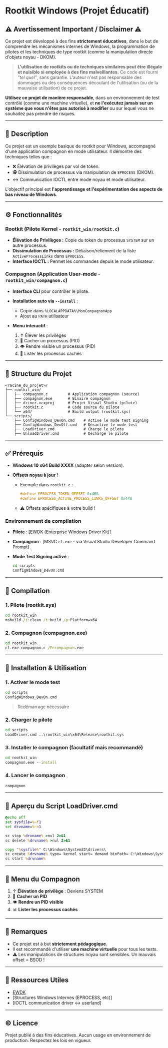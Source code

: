 # Rootkit Windows (Projet Éducatif)

## ⚠️ Avertissement Important / Disclaimer ⚠️

Ce projet est développé à des fins **strictement éducatives**, dans le but de comprendre les mécanismes internes de Windows, la programmation de pilotes et les techniques de type rootkit (comme la manipulation directe d'objets noyau - DKOM).

> **L'utilisation de rootkits ou de techniques similaires peut être illégale et nuisible si employée à des fins malveillantes.** Ce code est fourni *"tel quel"*, sans garantie. L'auteur n'est pas responsable des dommages ou des conséquences découlant de l'utilisation (ou de la mauvaise utilisation) de ce projet.

**Utilisez ce projet de manière responsable**, dans un environnement de test contrôlé (comme une machine virtuelle), et **ne l'exécutez jamais sur un système que vous n'êtes pas autorisé à modifier** ou sur lequel vous ne souhaitez pas prendre de risques.

---

## 📃 Description

Ce projet est un exemple basique de rootkit pour Windows, accompagné d'une application compagnon en mode utilisateur. Il démontre des techniques telles que :

* ❌ Élévation de privilèges par vol de token.
* 🕵️ Dissimulation de processus via manipulation de `EPROCESS` (DKOM).
* ↔️ Communication IOCTL entre mode noyau et mode utilisateur.

L'objectif principal est **l'apprentissage et l'expérimentation des aspects de bas niveau de Windows**.

---

## ⚙️ Fonctionnalités

### Rootkit (Pilote Kernel - `rootkit_win/rootkit.c`)

* **Élévation de Privilèges :** Copie du token du processus `SYSTEM` sur un autre processus.
* **Dissimulation de Processus :** Déliaison/reliement de la liste `ActiveProcessLinks` dans `EPROCESS`.
* **Interface IOCTL :** Permet les commandes depuis le mode utilisateur.

### Compagnon (Application User-mode - `rootkit_win/compagnon.c`)

* **Interface CLI** pour contrôler le pilote.
* **Installation auto via `--install`** :

  * Copie dans `%LOCALAPPDATA%\MonCompagnonApp`
  * Ajout au `PATH` utilisateur
* **Menu interactif** :

  1. ↑ Élever les privilèges
  2. 🚫 Cacher un processus (PID)
  3. 👁️ Rendre visible un processus (PID)
  4. 📃 Lister les processus cachés

---

## 📂 Structure du Projet

```
<racine_du_projet>/
├── rootkit_win/
│   ├── compagnon.c         # Application compagnon (source)
│   ├── compagnon.exe       # Binaire compagnon
│   ├── driver.vcxproj      # Projet Visual Studio (pilote)
│   ├── rootkit.c           # Code source du pilote
│   └── x64/                # Build output (rootkit.sys)
└── scripts/
    ├── ConfigWindows_DevOn.cmd    # Active le mode test signing
    ├── ConfigWindows_DevOff.cmd   # Désactive le mode test
    ├── LoadDriver.cmd             # Charge le pilote
    ├── UnloadDriver.cmd           # Décharge le pilote
```

---

## ✅ Prérequis

* **Windows 10 x64 Build XXXX** (adapter selon version).
* **Offsets noyau à jour !**

  * Exemple dans `rootkit.c` :

    ```c
    #define EPROCESS_TOKEN_OFFSET 0x4B8
    #define EPROCESS_ACTIVE_PROCESS_LINKS_OFFSET 0x448
    ```
  * ⚠️ Offsets spécifiques à votre build !

### Environnement de compilation

* **Pilote** : \[EWDK (Enterprise Windows Driver Kit)]
* **Compagnon** : \[MSVC `cl.exe` - via Visual Studio Developer Command Prompt]
* **Mode Test Signing activé** :

  ```cmd
  cd scripts
  ConfigWindows_DevOn.cmd
  ```

---

## 💪 Compilation

### 1. Pilote (rootkit.sys)

```cmd
cd rootkit_win
msbuild /t:clean /t:build /p:Platform=x64
```

### 2. Compagnon (compagnon.exe)

```cmd
cd rootkit_win
cl.exe compagnon.c /Fecompagnon.exe
```

---

## 🚁 Installation & Utilisation

### 1. Activer le mode test

```cmd
cd scripts
ConfigWindows_DevOn.cmd
```

> Redémarrage nécessaire

### 2. Charger le pilote

```cmd
cd scripts
LoadDriver.cmd ..\rootkit_win\x64\Release\rootkit.sys
```

### 3. Installer le compagnon (facultatif mais recommandé)

```cmd
cd rootkit_win
compagnon.exe --install
```

### 4. Lancer le compagnon

```cmd
compagnon
```

---

## 📄 Aperçu du Script LoadDriver.cmd

```cmd
@echo off
set sysfile=%~f1
set drvname=%~n1

sc stop %drvname% >nul 2>&1
sc delete %drvname% >nul 2>&1

copy "%sysfile%" C:\Windows\System32\drivers\
sc create %drvname% type= kernel start= demand binPath= C:\Windows\System32\drivers\%~nx1
sc start %drvname%
```

---

## 🔧 Menu du Compagnon

1. ↑ **Élévation de privilège** : Deviens SYSTEM
2. 🚫 **Cacher un PID**
3. 👁️ **Rendre un PID visible**
4. 📊 **Lister les processus cachés**

---

## 🔹 Remarques

* Ce projet est à but **strictement pédagogique**.
* Il est recommandé d'utiliser **une machine virtuelle** pour tous les tests.
* ⚠️ Les manipulations de structures noyau sont sensibles. Un mauvais offset = BSOD !

---

## 📖 Ressources Utiles

* [EWDK](https://learn.microsoft.com/en-us/windows-hardware/drivers/download-the-wdk)
* \[Structures Windows Internes (EPROCESS, etc)]
* \[IOCTL communication driver <-> userland]

---

## © Licence

Projet publié à des fins éducatives. Aucun usage en environnement de production. Respectez les lois en vigueur.
